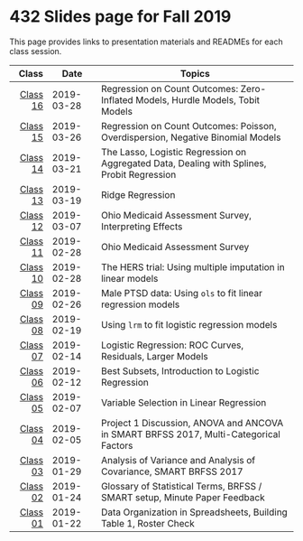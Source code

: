 # 432 Slides page for Fall 2019

This page provides links to presentation materials and READMEs for each class session.

Class | Date | Topics
-------: | ------------- | ------------------------------------
[Class 16](https://github.com/THOMASELOVE/2019-432/tree/master/slides/class16) | 2019-03-28 | Regression on Count Outcomes: Zero-Inflated Models, Hurdle Models, Tobit Models
[Class 15](https://github.com/THOMASELOVE/2019-432/tree/master/slides/class15) | 2019-03-26 | Regression on Count Outcomes: Poisson, Overdispersion, Negative Binomial Models
[Class 14](https://github.com/THOMASELOVE/2019-432/tree/master/slides/class14) | 2019-03-21 | The Lasso, Logistic Regression on Aggregated Data, Dealing with Splines, Probit Regression
[Class 13](https://github.com/THOMASELOVE/2019-432/tree/master/slides/class13) | 2019-03-19 | Ridge Regression
[Class 12](https://github.com/THOMASELOVE/2019-432/tree/master/slides/class12) | 2019-03-07 | Ohio Medicaid Assessment Survey, Interpreting Effects
[Class 11](https://github.com/THOMASELOVE/2019-432/tree/master/slides/class11) | 2019-02-28 | Ohio Medicaid Assessment Survey
[Class 10](https://github.com/THOMASELOVE/2019-432/tree/master/slides/class10) | 2019-02-28 | The HERS trial: Using multiple imputation in linear models
[Class 09](https://github.com/THOMASELOVE/2019-432/tree/master/slides/class09) | 2019-02-26 | Male PTSD data: Using `ols` to fit linear regression models
[Class 08](https://github.com/THOMASELOVE/2019-432/tree/master/slides/class08) | 2019-02-19 | Using `lrm` to fit logistic regression models
[Class 07](https://github.com/THOMASELOVE/2019-432/tree/master/slides/class07) | 2019-02-14 | Logistic Regression: ROC Curves, Residuals, Larger Models
[Class 06](https://github.com/THOMASELOVE/2019-432/tree/master/slides/class06) | 2019-02-12 | Best Subsets, Introduction to Logistic Regression
[Class 05](https://github.com/THOMASELOVE/2019-432/tree/master/slides/class05) | 2019-02-07 | Variable Selection in Linear Regression
[Class 04](https://github.com/THOMASELOVE/2019-432/tree/master/slides/class04) | 2019-02-05 | Project 1 Discussion, ANOVA and ANCOVA in SMART BRFSS 2017, Multi-Categorical Factors
[Class 03](https://github.com/THOMASELOVE/2019-432/tree/master/slides/class03) | 2019-01-29 | Analysis of Variance and Analysis of Covariance, SMART BRFSS 2017
[Class 02](https://github.com/THOMASELOVE/2019-432/tree/master/slides/class02) | 2019-01-24 | Glossary of Statistical Terms, BRFSS / SMART setup, Minute Paper Feedback
[Class 01](https://github.com/THOMASELOVE/2019-432/tree/master/slides/class01) | 2019-01-22 | Data Organization in Spreadsheets, Building Table 1, Roster Check



